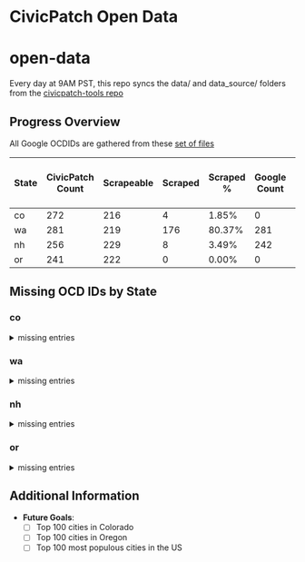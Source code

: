 # CivicPatch Open Data
# open-data

Every day at 9AM PST, this repo syncs the data/ and data_source/ folders from the
[civicpatch-tools repo](https://github.com/CivicPatch/civicpatch-tools)
    
## Progress Overview

All Google OCDIDs are gathered from these [set of files](https://drive.google.com/drive/folders/15DHdG3D4-IWeuAj5k-fTMUFVEkrYDGqn)

| State | CivicPatch Count | Scrapeable | Scraped | Scraped % | Google Count | Missing Places in CivicPatch | Missing Places in Google |
|-------|------------------|------------|---------|-----------|--------------|-----------------------|-------------------|
| co | 272 | 216 | 4 | 1.85% | 0 | 0 | 0 |
| wa | 281 | 219 | 176 | 80.37% | 281 | 2 | 2 |
| nh | 256 | 229 | 8 | 3.49% | 242 | 6 | 19 |
| or | 241 | 222 | 0 | 0.00% | 0 | 0 | 0 |

## Missing OCD IDs by State

### co

<details>
<summary>missing entries</summary>

#### Missing in CivicPatch:

**Places:**
None

**Divisions:**
None
#### Missing in Google:

**Places:**
None

**Divisions:**
- ocd-division/country:us/state:co/place:aurora/ward:1
- ocd-division/country:us/state:co/place:aurora/ward:2
- ocd-division/country:us/state:co/place:aurora/ward:3
- ocd-division/country:us/state:co/place:aurora/ward:4
- ocd-division/country:us/state:co/place:aurora/ward:5
- ocd-division/country:us/state:co/place:aurora/ward:6
- ocd-division/country:us/state:co/place:denver/council_district:1
- ocd-division/country:us/state:co/place:denver/council_district:10
- ocd-division/country:us/state:co/place:denver/council_district:11
- ocd-division/country:us/state:co/place:denver/council_district:2
- ocd-division/country:us/state:co/place:denver/council_district:3
- ocd-division/country:us/state:co/place:denver/council_district:4
- ocd-division/country:us/state:co/place:denver/council_district:5
- ocd-division/country:us/state:co/place:denver/council_district:6
- ocd-division/country:us/state:co/place:denver/council_district:7
- ocd-division/country:us/state:co/place:denver/council_district:8
- ocd-division/country:us/state:co/place:denver/council_district:9
- ocd-division/country:us/state:co/place:fort/council_district:1
- ocd-division/country:us/state:co/place:fort/council_district:2
- ocd-division/country:us/state:co/place:fort/council_district:3
- ocd-division/country:us/state:co/place:fort/council_district:4
- ocd-division/country:us/state:co/place:fort/council_district:5
- ocd-division/country:us/state:co/place:fort/council_district:6
- ocd-division/country:us/state:co/place:lakewood/ward:1
- ocd-division/country:us/state:co/place:lakewood/ward:2
- ocd-division/country:us/state:co/place:lakewood/ward:3
- ocd-division/country:us/state:co/place:lakewood/ward:4
- ocd-division/country:us/state:co/place:lakewood/ward:5

</details>

### wa

<details>
<summary>missing entries</summary>

#### Missing in CivicPatch:

**Places:**
- ocd-division/country:us/state:wa/place:st_john
- ocd-division/country:us/state:wa/place:krupp

**Divisions:**
- ocd-division/country:us/state:wa/place:pomeroy/ward:1
- ocd-division/country:us/state:wa/place:pomeroy/ward:2
- ocd-division/country:us/state:wa/place:pomeroy/ward:3
- ocd-division/country:us/state:wa/place:pomeroy/ward:4
- ocd-division/country:us/state:wa/place:raymond/ward:1
- ocd-division/country:us/state:wa/place:raymond/ward:2
- ocd-division/country:us/state:wa/place:raymond/ward:3
#### Missing in Google:

**Places:**
- ocd-division/country:us/state:wa/place:krupp_(marlin)
- ocd-division/country:us/state:wa/place:st._john

**Divisions:**
- ocd-division/country:us/state:wa/place:anacortes/ward:1
- ocd-division/country:us/state:wa/place:anacortes/ward:2
- ocd-division/country:us/state:wa/place:anacortes/ward:3
- ocd-division/country:us/state:wa/place:bainbridge/council_district:1
- ocd-division/country:us/state:wa/place:bainbridge/council_district:2
- ocd-division/country:us/state:wa/place:bainbridge/council_district:3
- ocd-division/country:us/state:wa/place:bainbridge/council_district:4
- ocd-division/country:us/state:wa/place:bainbridge/council_district:5
- ocd-division/country:us/state:wa/place:bainbridge/council_district:6
- ocd-division/country:us/state:wa/place:bainbridge/council_district:7
- ocd-division/country:us/state:wa/place:bainbridge/ward:central
- ocd-division/country:us/state:wa/place:bainbridge/ward:north
- ocd-division/country:us/state:wa/place:bainbridge/ward:south
- ocd-division/country:us/state:wa/place:bellingham/ward:1
- ocd-division/country:us/state:wa/place:bellingham/ward:2
- ocd-division/country:us/state:wa/place:bellingham/ward:3
- ocd-division/country:us/state:wa/place:bellingham/ward:4
- ocd-division/country:us/state:wa/place:bellingham/ward:5
- ocd-division/country:us/state:wa/place:bellingham/ward:6
- ocd-division/country:us/state:wa/place:blaine/ward:1
- ocd-division/country:us/state:wa/place:blaine/ward:2
- ocd-division/country:us/state:wa/place:blaine/ward:3
- ocd-division/country:us/state:wa/place:bremerton/council_district:1
- ocd-division/country:us/state:wa/place:bremerton/council_district:2
- ocd-division/country:us/state:wa/place:bremerton/council_district:3
- ocd-division/country:us/state:wa/place:bremerton/council_district:4
- ocd-division/country:us/state:wa/place:bremerton/council_district:5
- ocd-division/country:us/state:wa/place:bremerton/council_district:6
- ocd-division/country:us/state:wa/place:bremerton/council_district:7
- ocd-division/country:us/state:wa/place:camas/ward:1
- ocd-division/country:us/state:wa/place:camas/ward:2
- ocd-division/country:us/state:wa/place:camas/ward:3
- ocd-division/country:us/state:wa/place:centralia/council_district:1
- ocd-division/country:us/state:wa/place:centralia/council_district:2
- ocd-division/country:us/state:wa/place:centralia/council_district:3
- ocd-division/country:us/state:wa/place:centralia/council_district:4
- ocd-division/country:us/state:wa/place:chehalis/council_district:1
- ocd-division/country:us/state:wa/place:chehalis/council_district:2
- ocd-division/country:us/state:wa/place:chehalis/council_district:3
- ocd-division/country:us/state:wa/place:chehalis/council_district:4
- ocd-division/country:us/state:wa/place:colville/ward:1
- ocd-division/country:us/state:wa/place:colville/ward:2
- ocd-division/country:us/state:wa/place:colville/ward:3
- ocd-division/country:us/state:wa/place:hoquiam/ward:1
- ocd-division/country:us/state:wa/place:hoquiam/ward:2
- ocd-division/country:us/state:wa/place:hoquiam/ward:3
- ocd-division/country:us/state:wa/place:hoquiam/ward:4
- ocd-division/country:us/state:wa/place:hoquiam/ward:5
- ocd-division/country:us/state:wa/place:hoquiam/ward:6
- ocd-division/country:us/state:wa/place:mount/ward:1
- ocd-division/country:us/state:wa/place:mount/ward:2
- ocd-division/country:us/state:wa/place:mount/ward:3
- ocd-division/country:us/state:wa/place:pasco/council_district:1
- ocd-division/country:us/state:wa/place:pasco/council_district:2
- ocd-division/country:us/state:wa/place:pasco/council_district:3
- ocd-division/country:us/state:wa/place:pasco/council_district:4
- ocd-division/country:us/state:wa/place:pasco/council_district:5
- ocd-division/country:us/state:wa/place:pasco/council_district:6
- ocd-division/country:us/state:wa/place:pullman/ward:1
- ocd-division/country:us/state:wa/place:pullman/ward:2
- ocd-division/country:us/state:wa/place:pullman/ward:3
- ocd-division/country:us/state:wa/place:puyallup/council_district:1
- ocd-division/country:us/state:wa/place:puyallup/council_district:2
- ocd-division/country:us/state:wa/place:puyallup/council_district:3
- ocd-division/country:us/state:wa/place:sedro-woolley/ward:1
- ocd-division/country:us/state:wa/place:sedro-woolley/ward:2
- ocd-division/country:us/state:wa/place:sedro-woolley/ward:3
- ocd-division/country:us/state:wa/place:sedro-woolley/ward:4
- ocd-division/country:us/state:wa/place:sedro-woolley/ward:5
- ocd-division/country:us/state:wa/place:sedro-woolley/ward:6
- ocd-division/country:us/state:wa/place:sunnyside/council_district:1
- ocd-division/country:us/state:wa/place:sunnyside/council_district:2
- ocd-division/country:us/state:wa/place:sunnyside/council_district:3
- ocd-division/country:us/state:wa/place:sunnyside/council_district:4
- ocd-division/country:us/state:wa/place:walla/ward:central
- ocd-division/country:us/state:wa/place:walla/ward:east
- ocd-division/country:us/state:wa/place:walla/ward:south
- ocd-division/country:us/state:wa/place:walla/ward:west
- ocd-division/country:us/state:wa/place:wenatchee/council_district:1
- ocd-division/country:us/state:wa/place:wenatchee/council_district:2
- ocd-division/country:us/state:wa/place:wenatchee/council_district:3
- ocd-division/country:us/state:wa/place:wenatchee/council_district:4
- ocd-division/country:us/state:wa/place:wenatchee/council_district:5
- ocd-division/country:us/state:wa/place:yakima/council_district:1
- ocd-division/country:us/state:wa/place:yakima/council_district:2
- ocd-division/country:us/state:wa/place:yakima/council_district:3
- ocd-division/country:us/state:wa/place:yakima/council_district:4
- ocd-division/country:us/state:wa/place:yakima/council_district:5
- ocd-division/country:us/state:wa/place:yakima/council_district:7

</details>

### nh

<details>
<summary>missing entries</summary>

#### Missing in CivicPatch:

**Places:**
- ocd-division/country:us/state:nh/place:hart~s_location
- ocd-division/country:us/state:nh/place:wentworth~s_location
- ocd-division/country:us/state:nh/place:millsfield
- ocd-division/country:us/state:nh/place:pinkhams_grant
- ocd-division/country:us/state:nh/place:hale~s_location
- ocd-division/country:us/state:nh/place:greens_grant

**Divisions:**
- ocd-division/country:us/state:nh/place:berlin/ward:1
- ocd-division/country:us/state:nh/place:berlin/ward:2
- ocd-division/country:us/state:nh/place:berlin/ward:3
- ocd-division/country:us/state:nh/place:berlin/ward:4
- ocd-division/country:us/state:nh/place:claremont/ward:1
- ocd-division/country:us/state:nh/place:claremont/ward:2
- ocd-division/country:us/state:nh/place:claremont/ward:3
- ocd-division/country:us/state:nh/place:concord/ward:1
- ocd-division/country:us/state:nh/place:concord/ward:10
- ocd-division/country:us/state:nh/place:concord/ward:2
- ocd-division/country:us/state:nh/place:concord/ward:3
- ocd-division/country:us/state:nh/place:concord/ward:4
- ocd-division/country:us/state:nh/place:concord/ward:5
- ocd-division/country:us/state:nh/place:concord/ward:6
- ocd-division/country:us/state:nh/place:concord/ward:7
- ocd-division/country:us/state:nh/place:concord/ward:8
- ocd-division/country:us/state:nh/place:concord/ward:9
- ocd-division/country:us/state:nh/place:derry/ward:1
- ocd-division/country:us/state:nh/place:derry/ward:2
- ocd-division/country:us/state:nh/place:derry/ward:3
- ocd-division/country:us/state:nh/place:derry/ward:4
- ocd-division/country:us/state:nh/place:dover/ward:1
- ocd-division/country:us/state:nh/place:dover/ward:2
- ocd-division/country:us/state:nh/place:dover/ward:3
- ocd-division/country:us/state:nh/place:dover/ward:4
- ocd-division/country:us/state:nh/place:dover/ward:5
- ocd-division/country:us/state:nh/place:dover/ward:6
- ocd-division/country:us/state:nh/place:franklin/ward:1
- ocd-division/country:us/state:nh/place:franklin/ward:2
- ocd-division/country:us/state:nh/place:franklin/ward:3
- ocd-division/country:us/state:nh/place:goffstown/ward:1
- ocd-division/country:us/state:nh/place:goffstown/ward:5
- ocd-division/country:us/state:nh/place:hooksett/ward:1
- ocd-division/country:us/state:nh/place:hooksett/ward:2
- ocd-division/country:us/state:nh/place:hooksett/ward:3
- ocd-division/country:us/state:nh/place:hooksett/ward:4
- ocd-division/country:us/state:nh/place:hooksett/ward:5
- ocd-division/country:us/state:nh/place:hooksett/ward:6
- ocd-division/country:us/state:nh/place:keene/ward:1
- ocd-division/country:us/state:nh/place:keene/ward:2
- ocd-division/country:us/state:nh/place:keene/ward:3
- ocd-division/country:us/state:nh/place:keene/ward:4
- ocd-division/country:us/state:nh/place:keene/ward:5
- ocd-division/country:us/state:nh/place:laconia/ward:1
- ocd-division/country:us/state:nh/place:laconia/ward:2
- ocd-division/country:us/state:nh/place:laconia/ward:3
- ocd-division/country:us/state:nh/place:laconia/ward:4
- ocd-division/country:us/state:nh/place:laconia/ward:5
- ocd-division/country:us/state:nh/place:laconia/ward:6
- ocd-division/country:us/state:nh/place:lebanon/ward:1
- ocd-division/country:us/state:nh/place:lebanon/ward:2
- ocd-division/country:us/state:nh/place:lebanon/ward:3
- ocd-division/country:us/state:nh/place:manchester/ward:1
- ocd-division/country:us/state:nh/place:manchester/ward:10
- ocd-division/country:us/state:nh/place:manchester/ward:11
- ocd-division/country:us/state:nh/place:manchester/ward:12
- ocd-division/country:us/state:nh/place:manchester/ward:2
- ocd-division/country:us/state:nh/place:manchester/ward:3
- ocd-division/country:us/state:nh/place:manchester/ward:4
- ocd-division/country:us/state:nh/place:manchester/ward:5
- ocd-division/country:us/state:nh/place:manchester/ward:6
- ocd-division/country:us/state:nh/place:manchester/ward:7
- ocd-division/country:us/state:nh/place:manchester/ward:8
- ocd-division/country:us/state:nh/place:manchester/ward:9
- ocd-division/country:us/state:nh/place:nashua/ward:1
- ocd-division/country:us/state:nh/place:nashua/ward:2
- ocd-division/country:us/state:nh/place:nashua/ward:3
- ocd-division/country:us/state:nh/place:nashua/ward:4
- ocd-division/country:us/state:nh/place:nashua/ward:5
- ocd-division/country:us/state:nh/place:nashua/ward:6
- ocd-division/country:us/state:nh/place:nashua/ward:7
- ocd-division/country:us/state:nh/place:nashua/ward:8
- ocd-division/country:us/state:nh/place:nashua/ward:9
- ocd-division/country:us/state:nh/place:portsmouth/ward:1
- ocd-division/country:us/state:nh/place:portsmouth/ward:2
- ocd-division/country:us/state:nh/place:portsmouth/ward:3
- ocd-division/country:us/state:nh/place:portsmouth/ward:4
- ocd-division/country:us/state:nh/place:portsmouth/ward:5
- ocd-division/country:us/state:nh/place:rochester/ward:1
- ocd-division/country:us/state:nh/place:rochester/ward:2
- ocd-division/country:us/state:nh/place:rochester/ward:3
- ocd-division/country:us/state:nh/place:rochester/ward:4
- ocd-division/country:us/state:nh/place:rochester/ward:5
- ocd-division/country:us/state:nh/place:rochester/ward:6
- ocd-division/country:us/state:nh/place:salem/ward:1
- ocd-division/country:us/state:nh/place:salem/ward:2
- ocd-division/country:us/state:nh/place:salem/ward:3
- ocd-division/country:us/state:nh/place:salem/ward:4
- ocd-division/country:us/state:nh/place:salem/ward:6
- ocd-division/country:us/state:nh/place:somersworth/ward:1
- ocd-division/country:us/state:nh/place:somersworth/ward:2
- ocd-division/country:us/state:nh/place:somersworth/ward:3
- ocd-division/country:us/state:nh/place:somersworth/ward:4
- ocd-division/country:us/state:nh/place:somersworth/ward:5
- ocd-division/country:us/state:nh/place:walpole/ward:1
- ocd-division/country:us/state:nh/place:walpole/ward:2
#### Missing in Google:

**Places:**
- ocd-division/country:us/state:nh/place:ervings
- ocd-division/country:us/state:nh/place:odell
- ocd-division/country:us/state:nh/place:greens
- ocd-division/country:us/state:nh/place:success
- ocd-division/country:us/state:nh/place:hadleys
- ocd-division/country:us/state:nh/place:atkinson_and_gilmanton_academy
- ocd-division/country:us/state:nh/place:hart's_location
- ocd-division/country:us/state:nh/place:beans
- ocd-division/country:us/state:nh/place:dixs
- ocd-division/country:us/state:nh/place:second_college
- ocd-division/country:us/state:nh/place:sargents
- ocd-division/country:us/state:nh/place:low_and_burbanks
- ocd-division/country:us/state:nh/place:cutts
- ocd-division/country:us/state:nh/place:thompson_and_meserves
- ocd-division/country:us/state:nh/place:chandlers
- ocd-division/country:us/state:nh/place:pinkhams
- ocd-division/country:us/state:nh/place:crawfords
- ocd-division/country:us/state:nh/place:kilkenny
- ocd-division/country:us/state:nh/place:martins

**Divisions:**
None

</details>

### or

<details>
<summary>missing entries</summary>

#### Missing in CivicPatch:

**Places:**
None

**Divisions:**
None
#### Missing in Google:

**Places:**
None

**Divisions:**
None

</details>

## Additional Information

- **Future Goals**:
    - [ ] Top 100 cities in Colorado
    - [ ] Top 100 cities in Oregon
    - [ ] Top 100 most populous cities in the US
